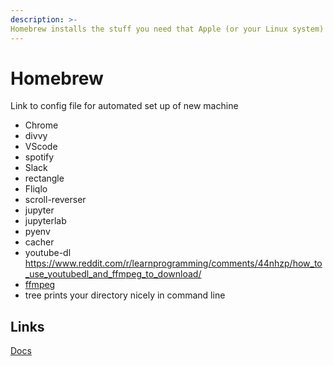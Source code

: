 ```yaml
---
description: >-
Homebrew installs the stuff you need that Apple (or your Linux system) didn’t.
---
```


# Homebrew

Link to config file for automated set up of new machine

* Chrome
* divvy 
* VScode
* spotify
* Slack
* rectangle
* Fliqlo
* scroll-reverser
* jupyter
* jupyterlab
* pyenv
* cacher
* youtube-dl
https://www.reddit.com/r/learnprogramming/comments/44nhzp/how_to_use_youtubedl_and_ffmpeg_to_download/
* [ffmpeg](https://formulae.brew.sh/formula/ffmpeg) 
* tree prints your directory nicely in command line


## Links
[Docs](https://brew.sh/)




